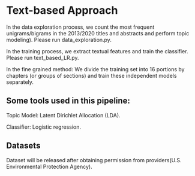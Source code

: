 # Text-based Approach

In the data exploration process,
    we count the most frequent unigrams/bigrams in the 2013/2020 titles and abstracts and perform topic modeling).
    Please run data_exploration.py.

In the training process,
    we extract textual features and train the classifier.
    Please run text_based_LR.py.
    
In the fine grained method:
    We divide the training set into 16 portions by chapters (or groups of sections) and train these independent models separately.

## Some tools used in this pipeline:

Topic Model: Latent Dirichlet Allocation (LDA).

Classifier: Logistic regression.

## Datasets

Dataset will be released after obtaining permission from providers(U.S. Environmental Protection Agency).
